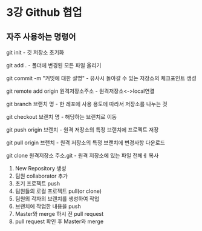 # 3강 Github 협업
## 자주 사용하는 명령어

git init - 깃 저장소 초기화

git add . - 폴더에 변경된 모든 파일 올리기

git commit -m "커밋에 대한 설명" - 유사시 돌아갈 수 있는 저장소의 체크포인트 생성

git remote add origin 원격저장소주소 - 원격저장소<->local연결

git branch 브랜치 명 - 한 레포에 사용 용도에 따라서 저장소를 나누는 것

git checkout 브랜치 명 - 해당하는 브랜치로 이동

git push origin 브랜치 - 원격 저장소의 특정 브랜치에 프로젝트 저장

git pull origin 브랜치 - 원격 저장소의 특정 브랜치에 변경사항 다운로드

git clone 원격저장소 주소.git - 원격 저장소에 있는 파일 전체ㅔ 복사


1. New Repository 생성
2. 팀원 collaborator 추가
3. 초기 프로젝트 push
4. 팀원들의 로컬 프로젝트 pull(or clone)
5. 팀원의 각자의 브랜치를 생성하여 작업
6. 브랜치에 작업한 내용을 push
7. Master와 merge 하시 전 pull request
8. pull request 확인 후 Master와 merge
